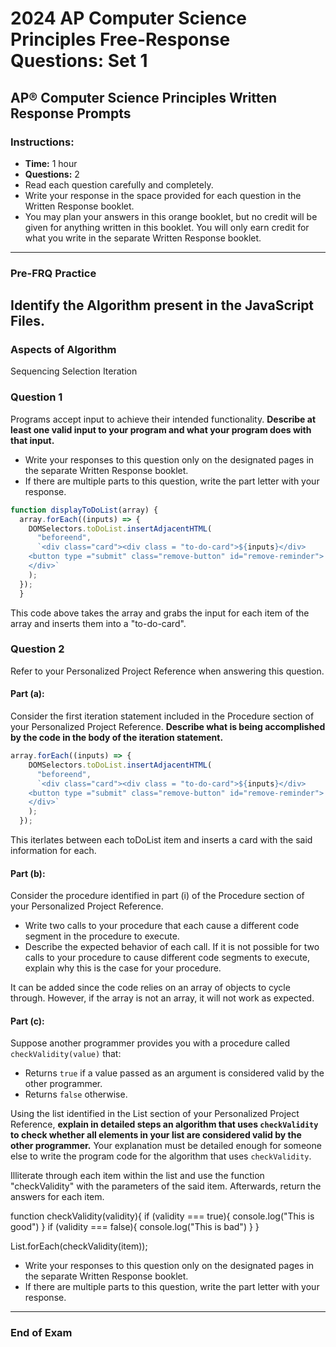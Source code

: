 # 2024 AP Computer Science Principles Free-Response Questions: Set 1

## AP® Computer Science Principles Written Response Prompts

### Instructions:

- **Time:** 1 hour
- **Questions:** 2
- Read each question carefully and completely.
- Write your response in the space provided for each question in the Written Response booklet.
- You may plan your answers in this orange booklet, but no credit will be given for anything written in this booklet. You will only earn credit for what you write in the separate Written Response booklet.

---

### Pre-FRQ Practice

## Identify the Algorithm present in the JavaScript Files.

### Aspects of Algorithm

Sequencing
Selection
Iteration

### Question 1

Programs accept input to achieve their intended functionality. **Describe at least one valid input to your program and what your program does with that input.**

- Write your responses to this question only on the designated pages in the separate Written Response booklet.
- If there are multiple parts to this question, write the part letter with your response.

```javaScript
function displayToDoList(array) {
  array.forEach((inputs) => {
    DOMSelectors.toDoList.insertAdjacentHTML(
      "beforeend",
      `<div class="card"><div class = "to-do-card">${inputs}</div>
    <button type ="submit" class="remove-button" id="remove-reminder"> Remove </button>
    </div>`
    );
  });
  }
```

This code above takes the array and grabs the input for each item of the array and inserts them into a "to-do-card".

### Question 2

Refer to your Personalized Project Reference when answering this question.

#### Part (a):

Consider the first iteration statement included in the Procedure section of your Personalized Project Reference. **Describe what is being accomplished by the code in the body of the iteration statement.**

```javaScript
array.forEach((inputs) => {
    DOMSelectors.toDoList.insertAdjacentHTML(
      "beforeend",
      `<div class="card"><div class = "to-do-card">${inputs}</div>
    <button type ="submit" class="remove-button" id="remove-reminder"> Remove </button>
    </div>`
    );
  });

```

This iterlates between each toDoList item and inserts a card with the said information for each.

#### Part (b):

Consider the procedure identified in part (i) of the Procedure section of your Personalized Project Reference.

- Write two calls to your procedure that each cause a different code segment in the procedure to execute.
- Describe the expected behavior of each call. If it is not possible for two calls to your procedure to cause different code segments to execute, explain why this is the case for your procedure.

It can be added since the code relies on an array of objects to cycle through. However, if the array is not an array, it will not work as expected.

#### Part (c):

Suppose another programmer provides you with a procedure called `checkValidity(value)` that:

- Returns `true` if a value passed as an argument is considered valid by the other programmer.
- Returns `false` otherwise.

Using the list identified in the List section of your Personalized Project Reference, **explain in detailed steps an algorithm that uses `checkValidity` to check whether all elements in your list are considered valid by the other programmer.** Your explanation must be detailed enough for someone else to write the program code for the algorithm that uses `checkValidity`.

Illiterate through each item within the list and use the function "checkValidity" with the parameters of the said item. Afterwards, return the answers for each item.

function checkValidity(validity){
if (validity === true){
console.log("This is good")
}
if (validity === false){
console.log("This is bad")
}
}

List.forEach(checkValidity(item));

- Write your responses to this question only on the designated pages in the separate Written Response booklet.
- If there are multiple parts to this question, write the part letter with your response.

---

### End of Exam
